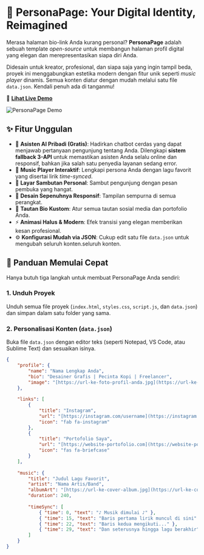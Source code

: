 # 🌟 PersonaPage: Your Digital Identity, Reimagined

Merasa halaman bio-link Anda kurang personal? **PersonaPage** adalah sebuah template *open-source* untuk membangun halaman profil digital yang elegan dan merepresentasikan siapa diri Anda.

Didesain untuk kreator, profesional, dan siapa saja yang ingin tampil beda, proyek ini menggabungkan estetika modern dengan fitur unik seperti *music player* dinamis. Semua konten diatur dengan mudah melalui satu file `data.json`. Kendali penuh ada di tanganmu!

🔗 **[Lihat Live Demo](https://links.danimaru.site)**

![PersonaPage Demo](https://links.danimaru.site)

## ✨ Fitur Unggulan

- 🤖 **Asisten AI Pribadi (Gratis)**: Hadirkan chatbot cerdas yang dapat menjawab pertanyaan pengunjung tentang Anda. Dilengkapi **sistem fallback 3-API** untuk memastikan asisten Anda selalu online dan responsif, bahkan jika salah satu penyedia layanan sedang error.
- 🎵 **Music Player Interaktif**: Lengkapi persona Anda dengan lagu favorit yang disertai lirik *time-synced*.
- 👋 **Layar Sambutan Personal**: Sambut pengunjung dengan pesan pembuka yang hangat.
- 📱 **Desain Sepenuhnya Responsif**: Tampilan sempurna di semua perangkat.
- 🔗 **Tautan Bio Kustom**: Atur semua tautan sosial media dan portofolio Anda.
- ⚡ **Animasi Halus & Modern**: Efek transisi yang elegan memberikan kesan profesional.
- ⚙️ **Konfigurasi Mudah via JSON**: Cukup edit satu file `data.json` untuk mengubah seluruh konten.seluruh konten.

## 🚀 Panduan Memulai Cepat

Hanya butuh tiga langkah untuk membuat PersonaPage Anda sendiri:

### 1. Unduh Proyek
Unduh semua file proyek (`index.html`, `styles.css`, `script.js`, dan `data.json`) dan simpan dalam satu folder yang sama.

### 2. Personalisasi Konten (`data.json`)
Buka file `data.json` dengan editor teks (seperti Notepad, VS Code, atau Sublime Text) dan sesuaikan isinya.

```json
{
    "profile": {
        "name": "Nama Lengkap Anda",
        "bio": "Desainer Grafis | Pecinta Kopi | Freelancer",
        "image": "[https://url-ke-foto-profil-anda.jpg](https://url-ke-foto-profil-anda.jpg)"
    },
    
    "links": [
        {
            "title": "Instagram",
            "url": "[https://instagram.com/username](https://instagram.com/username)",
            "icon": "fab fa-instagram"
        },
        {
            "title": "Portofolio Saya",
            "url": "[https://website-portofolio.com](https://website-portofolio.com)",
            "icon": "fas fa-briefcase"
        }
    ],
    
    "music": {
        "title": "Judul Lagu Favorit",
        "artist": "Nama Artis/Band",
        "albumArt": "[https://url-ke-cover-album.jpg](https://url-ke-cover-album.jpg)",
        "duration": 240,
        
        "timeSync": [
            { "time": 0, "text": "♪ Musik dimulai ♪" },
            { "time": 15, "text": "Baris pertama lirik muncul di sini" },
            { "time": 22, "text": "Baris kedua mengikuti..." },
            { "time": 29, "text": "Dan seterusnya hingga lagu berakhir" }
        ]
    }
}